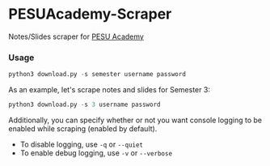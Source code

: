 
PESUAcademy-Scraper
=====================

Notes/Slides scraper for [PESU Academy](www.pesuacademy.com)

### Usage
```py
python3 download.py -s semester username password
```

As an example, let's scrape notes and slides for Semester 3:

```py
python3 download.py -s 3 username password
```

Additionally, you can specify whether or not you want console logging to be enabled while scraping (enabled by default).
- To disable logging, use `-q` or `--quiet`
- To enable debug logging, use `-v` or `--verbose`
